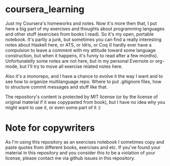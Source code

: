 # coursera_learning
Just my Coursera's homeworks and notes. Now it's more then that, I put here a big part of my exercises and thoughts about programming languages and other stuff (exercises from books I read). So it's my open, portable notebook. It's partly a junk, but sometimes you can find a really interesting notes about Haskell here, or ATS, or Idris, or Coq (I hardly ever have a compulsion to leave a comment with my attitude toward some language construction, but when it happens, it's funny to read after a few months). Unfortunatelly some notes are not here, but in my personal Evernote or org-mode, but I'll try to move all exercise related notes here.

Also it's a monorepo, and I have a chance to evolve it the way I want and to see how to organize multilanguage repo. Where to put .gitignore files, how to structure commit messages and stuff like that.

The repository's content is protected by MIT license (or by the license of original material if it was copypasted from book), but I have no idea why you might want to use it, or even some part of it :)

# Note for copywriters
As I'm using this repository as an exercises notebook I sometimes copy and paste quotes from different books, exercises and etc. 
If you've found your material in this repository and you consider this to be a violation of your license, please contact me via github issues in this repository.
